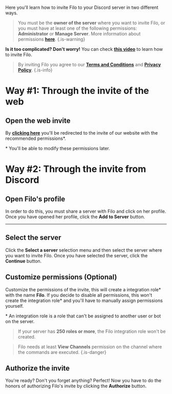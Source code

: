 Here you'll learn how to invite Filo to your Discord server in two different ways.

> You must be the **owner of the server** where you want to invite Filo, or you must have at least one of the following permissions: **Administrator** or **Manage Server**. More information about permissions **[here](https://support.discord.com/hc/en-us/articles/206029707)**.
{.is-warning}

**Is it too complicated? Don't worry!**
You can check **[this video](https://www.youtube.com/watch?v=1kCAgpOw-g0)** to learn how to invite Filo.

> By inviting Filo you agree to our **[Terms and Conditions]({{LINKS_MAIN}}/terms)** and **[Privacy Policy]({{LINKS_MAIN}}/privacy)**.
{.is-info}

# Way #1: Through the invite of the web

## Open the web invite

By **[clicking here]({{LINKS_MAIN}}/invite)** you'll be redirected to the invite of our website with the recommended permissions\*.

\* You'll be able to modify these permissions later.

# Way #2: Through the invite from Discord

## Open Filo's profile

In order to do this, you must share a server with Filo and click on her profile. Once you have opened her profile, click the **Add to Server** button.

---

## Select the server

Click the **Select a server** selection menu and then select the server where you want to invite Filo. Once you have selected the server, click the **Continue** button.

## Customize permissions (Optional)

Customize the permissions of the invite, this will create a integration role\* with the name **Filo**.
If you decide to disable all permissions, this won't create the integration role\* and you'll have to manually assign permissions yourself.

\* An integration role is a role that can't be assigned to another user or bot on the server.

> If your server has **250 roles or more**, the Filo integration role won't be created.

> Filo needs at least **View Channels** permission on the channel where the commands are executed.
{.is-danger}

## Authorize the invite

You're ready? Don't you forget anything? Perfect!
Now you have to do the honors of authorizing Filo's invite by clicking the **Authorize** button.
